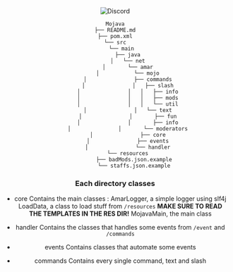<div align="center">
  <img alt="Discord" src="https://img.shields.io/discord/1365346109131722753?style=for-the-badge&link=https%3A%2F%2Fdiscord.gg%2F4s9YUyJaSW">


```
Mojava
├── README.md
├── pom.xml
└── src
    └── main
        ├── java
        │   └── net
        │       └── amar
        │           └── mojo
        │               ├── commands
        │               │   ├── slash
        │               │   │   ├── info
        │               │   │   ├── mods
        │               │   │   └── util
        │               │   └── text
        │               │       ├── fun
        │               │       ├── info
        │               │       └── moderators
        │               ├── core
        │               ├── events
        │               └── handler
        └── resources
            ├── badMods.json.example
            └── staffs.json.example
``` 

### Each directory classes

- core
Contains the main classes :
AmarLogger, a simple logger using slf4j
LoadData, a class to load stuff from ``/resources`` **MAKE SURE TO READ THE TEMPLATES IN THE RES DIR!**
MojavaMain, the main class

- handler
Contains the classes that handles some events from ``/event`` and ``/commands``

- events
Contains classes that automate some events

- commands
Contains every single command, text and slash